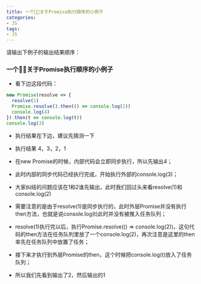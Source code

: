 ```yaml
---
title: 一个关于Promise执行顺序的小例子
categories:
- JS
tags:
- JS
---
```

请输出下例子的输出结果顺序：
<!-- more -->
### 一个关于Promise执行顺序的小例子

- 看下边这段代码：

```js
new Promise(resolve => {
  resolve(1)
  Promise.resolve().then(() => console.log(2))
  console.log(4)
}).then(t => console.log(t))
console.log(3)
```

- 执行结果在下边，建议先猜测一下


















- 执行结果
4，3，2，1

- 在new Promise的时候，内部代码会立即同步执行，所以先输出4；
- 此时内部的同步代码已经执行完成，开始执行外部的console.log(3)；
- 大家纠结的问题应该在1和2谁先输出，此时我们回过头来看resolve(1)和console.log(2)
- 需要注意的是由于resolve(1)是同步执行的，此时外层Promise并没有执行then方法，也就是说console.log(t)此时并没有被推入任务队列；
- resolve(1)执行完以后，执行Promise.resolve(() => console.log(2))，这句代码的then方法在任务队列里放了一个console.log(2)，再次注意是这里的then率先在任务队列中放置了任务；
- 接下来才执行到外层Promise的then，这个时候把console.log(t)放入了任务队列；
- 所以我们先看到输出了2，然后输出的1